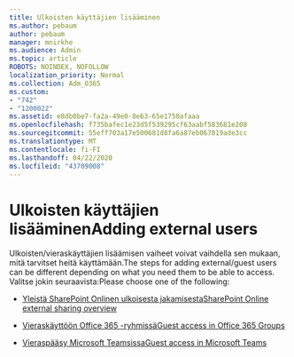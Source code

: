```yaml
---
title: Ulkoisten käyttäjien lisääminen
ms.author: pebaum
author: pebaum
manager: mnirkhe
ms.audience: Admin
ms.topic: article
ROBOTS: NOINDEX, NOFOLLOW
localization_priority: Normal
ms.collection: Adm_O365
ms.custom:
- "742"
- "1200022"
ms.assetid: e8db0be7-fa2a-49e0-8e63-65e1750afaaa
ms.openlocfilehash: f735bafec1e23d5f539295cf63aabf583681e208
ms.sourcegitcommit: 55eff703a17e500681d8fa6a87eb067019ade3cc
ms.translationtype: MT
ms.contentlocale: fi-FI
ms.lasthandoff: 04/22/2020
ms.locfileid: "43709008"
---
```

# <a name="adding-external-users"></a><span data-ttu-id="3e979-102">Ulkoisten käyttäjien lisääminen</span><span class="sxs-lookup"><span data-stu-id="3e979-102">Adding external users</span></span>

<span data-ttu-id="3e979-103">Ulkoisten/vieraskäyttäjien lisäämisen vaiheet voivat vaihdella sen mukaan, mitä tarvitset heitä käyttämään.</span><span class="sxs-lookup"><span data-stu-id="3e979-103">The steps for adding external/guest users can be different depending on what you need them to be able to access.</span></span> <span data-ttu-id="3e979-104">Valitse jokin seuraavista:</span><span class="sxs-lookup"><span data-stu-id="3e979-104">Please choose one of the following:</span></span>
  
- [<span data-ttu-id="3e979-105">Yleistä SharePoint Onlinen ulkoisesta jakamisesta</span><span class="sxs-lookup"><span data-stu-id="3e979-105">SharePoint Online external sharing overview</span></span>](https://docs.microsoft.com/sharepoint/external-sharing-overview)

- [<span data-ttu-id="3e979-106">Vieraskäyttöön Office 365 -ryhmissä</span><span class="sxs-lookup"><span data-stu-id="3e979-106">Guest access in Office 365 Groups</span></span>](https://support.office.com/article/guest-access-in-office-365-groups-bfc7a840-868f-4fd6-a390-f347bf51aff6)

- [<span data-ttu-id="3e979-107">Vieraspääsy Microsoft Teamsissa</span><span class="sxs-lookup"><span data-stu-id="3e979-107">Guest access in Microsoft Teams</span></span>](https://docs.microsoft.com/microsoftteams/guest-access-checklist)

